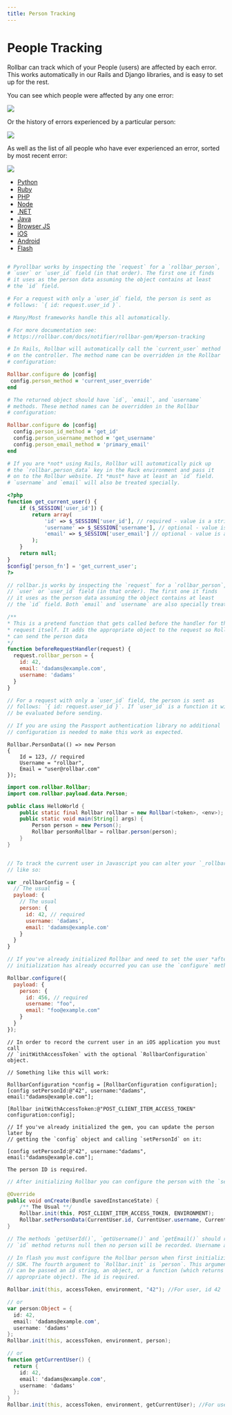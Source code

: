 ```yaml
---
title: Person Tracking
---
```


# People Tracking

Rollbar can track which of your People (users) are affected by each error. This works automatically
in our Rails and Django libraries, and is easy to set up for the rest.

You can see which people were affected by any one error:

![](../images/guides/person-tracking/people_item.png)

Or the history of errors experienced by a particular person:

![](../images/guides/person-tracking/person_detail.png)

As well as the list of all people who have ever experienced an error, sorted by most recent error:

![](../images/guides/person-tracking/people_project.png)


<ul class="blog nav nav-tabs">
  <li role="presentation">
    <a href="#python" aria-controls="panel-1-1" role="tab" data-toggle="tab">Python</a>
  </li>
  <li role="presentation">
    <a href="#ruby" aria-controls="panel-1-2" role="tab" data-toggle="tab">Ruby</a>
  </li>
  <li role="presentation">
    <a href="#php" aria-controls="panel-1-3" role="tab" data-toggle="tab">PHP</a>
  </li>
  <li role="presentation">
    <a href="#node" aria-controls="panel-1-4" role="tab" data-toggle="tab">Node</a>
  </li>
  <li role="presentation">
    <a href="#dotnet" aria-controls="panel-1-5" role="tab" data-toggle="tab">.NET</a>
  </li>
  <li role="presentation">
    <a href="#java" aria-controls="panel-1-6" role="tab" data-toggle="tab">Java</a>
  </li>
  <li role="presentation">
    <a href="#js" aria-controls="panel-1-7" role="tab" data-toggle="tab">Browser JS</a>
  </li>
  <li role="presentation">
    <a href="#ios" aria-controls="panel-1-8" role="tab" data-toggle="tab">iOS</a>
  </li>
  <li role="presentation">
    <a href="#android" aria-controls="panel-1-9" role="tab" data-toggle="tab">Android</a>
  </li>
  <li role="presentation">
    <a href="#flash" aria-controls="panel-1-10" role="tab" data-toggle="tab">Flash</a>
  </li>
</ul>

<div class="tab-panel" id="panel-1-1"></div>

```python

# Pyrollbar works by inspecting the `request` for a `rollbar_person`,
# `user` or `user_id` field (in that order). The first one it finds
# it uses as the person data assuming the object contains at least
# the `id` field.

# For a request with only a `user_id` field, the person is sent as
# follows: `{ id: request.user_id }`.

# Many/Most frameworks handle this all automatically.

```

<div class="tab-panel" id="panel-1-2"></div>

```ruby
# For more documentation see:
# https://rollbar.com/docs/notifier/rollbar-gem/#person-tracking

# In Rails, Rollbar will automatically call the `current_user` method
# on the controller. The method name can be overridden in the Rollbar
# configuration:

Rollbar.configure do |config|
 config.person_method = 'current_user_override'
end

# The returned object should have `id`, `email`, and `username`
# methods. These method names can be overridden in the Rollbar
# configuration:

Rollbar.configure do |config|
  config.person_id_method = 'get_id'
  config.person_username_method = 'get_username'
  config.person_email_method = 'primary_email'
end

# If you are *not* using Rails, Rollbar will automatically pick up
# the `rollbar.person_data` key in the Rack environment and pass it
# on to the Rollbar website. It *must* have at least an `id` field.
# `username` and `email` will also be treated specially.
```


<div class="tab-panel" id="panel-1-3"></div>

```php
<?php
function get_current_user() {
    if ($_SESSION['user_id']) {
        return array(
            'id' => $_SESSION['user_id'], // required - value is a string
            'username' => $_SESSION['username'], // optional - value is a string
            'email' => $_SESSION['user_email'] // optional - value is a string
        );
    }
    return null;
}
$config['person_fn'] = 'get_current_user';
?>
```


<div class="tab-panel" id="panel-1-4"></div>

```js
// rollbar.js works by inspecting the `request` for a `rollbar_person`,
// `user` or `user_id` field (in that order). The first one it finds
// it uses as the person data assuming the object contains at least
// the `id` field. Both `email` and `username` are also specially treated.

/**
* This is a pretend function that gets called before the handler for the
* request itself. It adds the appropriate object to the request so Rollbar
* can send the person data
*/
function beforeRequestHandler(request) {
  request.rollbar_person = {
    id: 42,
    email: 'dadams@example.com',
    username: 'dadams'
  }
}

// For a request with only a `user_id` field, the person is sent as
// follows: `{ id: request.user_id }`. If `user_id` is a function it will
// be evaluated before sending.

// If you are using the Passport authentication library no additional
// configuration is needed to make this work as expected.
```

<div class="tab-panel" id="panel-1-5"></div>

```
Rollbar.PersonData(() => new Person
{
    Id = 123, // required
    Username = "rollbar",
    Email = "user@rollbar.com"
});
```


<div class="tab-panel" id="panel-1-6"></div>

```java
import com.rollbar.Rollbar;
import com.rollbar.payload.data.Person;

public class HelloWorld {
    public static final Rollbar rollbar = new Rollbar(<token>, <env>);
    public static void main(String[] args) {
        Person person = new Person();
        Rollbar personRollbar = rollbar.person(person);
    }
}
```

<div class="tab-panel" id="panel-1-7"></div>

```js

// To track the current user in Javascript you can alter your `_rollbarConfig`
// like so:

var _rollbarConfig = {
  // The usual
  payload: {
    // The usual
    person: {
      id: 42, // required 
      username: 'dadams',
      email: 'dadams@example.com'
    }
  }
}

// If you've already initialized Rollbar and need to set the user *after*
// initialization has already occurred you can use the `configure` method:

Rollbar.configure({
  payload: {
    person: {
      id: 456, // required
      username: "foo",
      email: "foo@example.com"
    }
  }
});
```

<div class="tab-panel" id="panel-1-8"></div>

```objective_c
// In order to record the current user in an iOS application you must call
// `initWithAccessToken` with the optional `RollbarConfiguration` object.

// Something like this will work:

RollbarConfiguration *config = [RollbarConfiguration configuration];
[config setPersonId:@"42", username:"dadams", email:"dadams@example.com"];

[Rollbar initWithAccessToken:@"POST_CLIENT_ITEM_ACCESS_TOKEN" configuration:config];

// If you've already initialized the gem, you can update the person later by
// getting the `config` object and calling `setPersonId` on it:

[config setPersonId:@"42", username:"dadams", email:"dadams@example.com"];

The person ID is required.
```


<div class="tab-panel" id="panel-1-9"></div>

```java
// After initializing Rollbar you can configure the person with the `setPersonData` method:

@Override
public void onCreate(Bundle savedInstanceState) {
    /** The Usual **/
    Rollbar.init(this, POST_CLIENT_ITEM_ACCESS_TOKEN, ENVIRONMENT);
    Rollbar.setPersonData(CurrentUser.id, CurrentUser.username, CurrentUser.email);
}

// The methods `getUserId()`, `getUsername()` and `getEmail()` should return strings. If the
// `id` method returns null then no person will be recorded. Username and email are optional.
```


<div class="tab-panel" id="panel-1-10"></div>

```actionscript
// In flash you must configure the Rollbar person when first initializing the
// SDK. The fourth argument to `Rollbar.init` is `person`. This argument
// can be passed an id string, an object, or a function (which returns an
// appropriate object). The id is required.

Rollbar.init(this, accessToken, environment, "42"); //For user, id 42

// or
var person:Object = {
  id: 42,
  email: 'dadams@example.com',
  username: 'dadams'
};
Rollbar.init(this, accessToken, environment, person);

// or
function getCurrentUser() {
  return {
    id: 42,
    email: 'dadams@example.com',
    username: 'dadams'
  };
}
Rollbar.init(this, accessToken, environment, getCurrentUser); //For user, id 42
```

